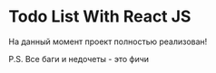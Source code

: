# Todo List With React JS

На данный момент проект полностью реализован!

P.S. Все баги и недочеты - это фичи
